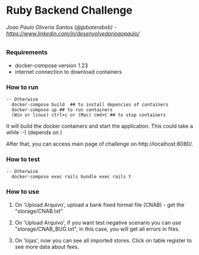 # Ruby Backend Challenge

###### Joao Paulo Oliveria Santos (@jpbaterabsb) - https://www.linkedin.com/in/desenvolvedorjoaopaulo/

### Requirements

- docker-compose version 1.23
- internet connection to download containers

### How to run

```
-- Otherwise
  docker-compose build  ## to install depencies of containers
  docker-compose up ## to run containers
  (Win or linux) ctrl+c or (Mac) cmd+C ## to stop containers
```

It will build the docker containers and start the application. This could take a while :-)
(depends on )

After that, you can access main page of challenge on http://localhost:8080/.

### How to test

```
-- Otherwise
  docker-compose exec rails bundle exec rails t
```

### How to use

1. On 'Upload Arquivo', upload a bank fixed format file (CNAB) - get the "storage/CNAB.txt"

2. On 'Upload Arquivo', if you want test negative scenario you can use "storage/CNAB_BUG.txt", in this case, you will get all errors in files.

3. On 'lojas', now you can see all imported stores. Click on table register to see more data about fees.
